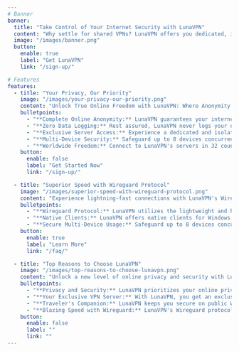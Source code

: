 ```yaml
---
# Banner
banner:
  title: "Take Control of Your Internet Security with LunaVPN"
  content: "Why settle for shared VPNs? LunaVPN offers you dedicated, isolated instances in 32 countries, ensuring your online activities remain truly private. No logs, no shared IPs – just security."
  image: "/images/banner.png"
  button:
    enable: true
    label: "Get LunaVPN"
    link: "/sign-up/"

# Features
features:
  - title: "Your Privacy, Our Priority"
    image: "/images/your-privacy-our-priority.png"
    content: "Unlock True Online Freedom with LunaVPN: Where Anonymity Meets Dedicated Server Excellence"
    bulletpoints:
      - "**Complete Online Anonymity:** LunaVPN guarantees your internet activities remain anonymous and hidden from prying eyes"
      - "**Zero Data Logging:** Rest assured, LunaVPN never logs your online activities, ensuring true anonymity"
      - "**Exclusive Server Access:** Experience a dedicated and isolated VPN server in your preferred location, not shared with anyone else"
      - "**Multi-Device Security:** Safeguard up to 8 devices concurrently with a single LunaVPN instance"
      - "**Worldwide Freedom:** Connect to LunaVPN's servers in 32 countries, granting you unrestricted internet access"
    button:
      enable: false
      label: "Get Started Now"
      link: "/sign-up/"

  - title: "Superior Speed with Wireguard Protocol"
    image: "/images/superior-speed-with-wireguard-protocol.png"
    content: "Experience lightning-fast connections with LunaVPN's Wireguard protocol, ensuring a seamless online experience"
    bulletpoints:
      - "**Wireguard Protocol:** LunaVPN utilizes the lightweight and high-speed Wireguard protocol for optimal performance"
      - "**Native Clients:** LunaVPN offers native clients for Windows, macOS, iOS, Android, and Linux servers"
      - "**Secure Multi-Device Usage:** Safeguard up to 8 devices concurrently with a single LunaVPN instance."
    button:
      enable: true
      label: "Learn More"
      link: "/faq/"

  - title: "Top Reasons to Choose LunaVPN"
    image: "/images/top-reasons-to-choose-lunavpn.png"
    content: "Unlock a new level of online privacy and security with LunaVPN. Our commitment to your safety make us the top choice for VPN services."
    bulletpoints:
      - "**Privacy and Security:** LunaVPN prioritizes your online privacy and security, ensuring peace of mind"
      - "**Your Exclusive VPN Server:** With LunaVPN, you get an exclusive VPN server, ensuring your online privacy is never compromised by sharing with others"
      - "**Traveler's Companion:** LunaVPN keeps you secure on public Wi-Fi networks during your journeys"
      - "**Blazing Speed with Wireguard:** LunaVPN's Wireguard protocol guarantees high-speed connections, ideal for all users"
    button:
      enable: false
      label: ""
      link: ""
---
```

